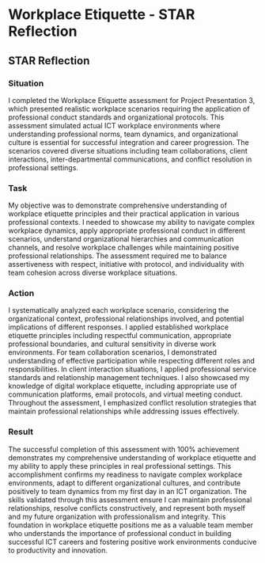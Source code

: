  # Workplace Etiquette - STAR Reflection

## STAR Reflection

### Situation
I completed the Workplace Etiquette assessment for Project Presentation 3, which presented realistic workplace scenarios requiring the application of professional conduct standards and organizational protocols. This assessment simulated actual ICT workplace environments where understanding professional norms, team dynamics, and organizational culture is essential for successful integration and career progression. The scenarios covered diverse situations including team collaborations, client interactions, inter-departmental communications, and conflict resolution in professional settings.

### Task
My objective was to demonstrate comprehensive understanding of workplace etiquette principles and their practical application in various professional contexts. I needed to showcase my ability to navigate complex workplace dynamics, apply appropriate professional conduct in different scenarios, understand organizational hierarchies and communication channels, and resolve workplace challenges while maintaining positive professional relationships. The assessment required me to balance assertiveness with respect, initiative with protocol, and individuality with team cohesion across diverse workplace situations.

### Action
I systematically analyzed each workplace scenario, considering the organizational context, professional relationships involved, and potential implications of different responses. I applied established workplace etiquette principles including respectful communication, appropriate professional boundaries, and cultural sensitivity in diverse work environments. For team collaboration scenarios, I demonstrated understanding of effective participation while respecting different roles and responsibilities. In client interaction situations, I applied professional service standards and relationship management techniques. I also showcased my knowledge of digital workplace etiquette, including appropriate use of communication platforms, email protocols, and virtual meeting conduct. Throughout the assessment, I emphasized conflict resolution strategies that maintain professional relationships while addressing issues effectively.

### Result
The successful completion of this assessment with 100% achievement demonstrates my comprehensive understanding of workplace etiquette and my ability to apply these principles in real professional settings. This accomplishment confirms my readiness to navigate complex workplace environments, adapt to different organizational cultures, and contribute positively to team dynamics from my first day in an ICT organization. The skills validated through this assessment ensure I can maintain professional relationships, resolve conflicts constructively, and represent both myself and my future organization with professionalism and integrity. This foundation in workplace etiquette positions me as a valuable team member who understands the importance of professional conduct in building successful ICT careers and fostering positive work environments conducive to productivity and innovation.

